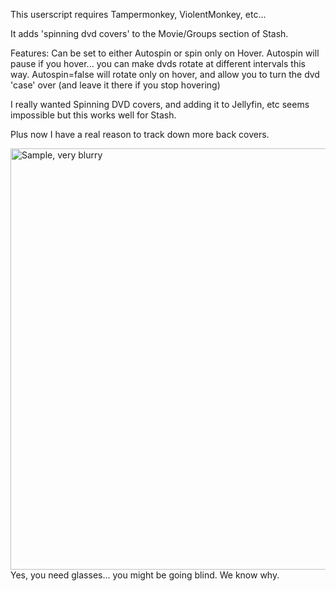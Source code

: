 This userscript requires Tampermonkey, ViolentMonkey, etc... 

It adds 'spinning dvd covers' to the Movie/Groups section of Stash.

Features:  Can be set to either Autospin or spin only on Hover.
Autospin will pause if you hover... you can make dvds rotate at different intervals this way.
Autospin=false will rotate only on hover, and allow you to turn the dvd 'case' over (and leave it there if you stop hovering)

I really wanted Spinning DVD covers, and adding it to Jellyfin, etc seems impossible but this works well for Stash.

Plus now I have a real reason to track down more back covers.

<img width="1271" height="674" alt="Sample, very blurry" src="https://github.com/user-attachments/assets/78d0a0dd-50d8-4bbe-b4cd-bc7decc79990" />
Yes, you need glasses... you might be going blind.  We know why.
